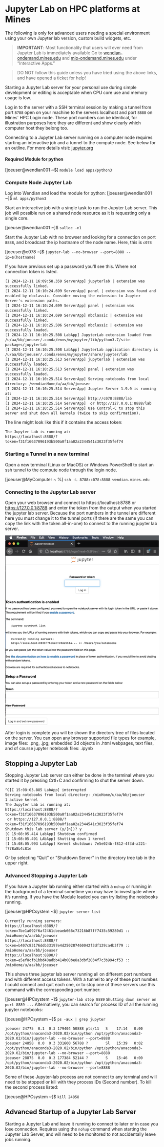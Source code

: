 # Jupyter Lab on HPC platforms at Mines
The following is only for advanced users needing a special environment using your own Jupyter lab version, 
custom build widgets, etc.

> **IMPORTANT**: Most functionality that users will ever need from Jupyter Lab is immediately available 
Go to [wendian-ondemand.mines.edu](https://wendian-ondemand.mines.edu) and [mio-ondemand.mines.edu](https://mio-ondemand.mines.edu)
under “Interactive Apps.”

> DO NOT follow this guide unless you have tried using the above links, and have opened a ticket for help!

Starting a Jupyter Lab server for your personal use during simple development or editing is acceptable when CPU core 
use and memory usage is low.

Log in to the server with a SSH terminal session by making a tunnel from port `8788` open on your machine to the servers 
localhost and port `8888` on Mines' HPC Login node. These port numbers can be identical, for illustration purposes here they are
different and show clearly which computer host they belong too.

Connecting to a Jupyter Lab server running on a computer node requires starting an interactive job and a tunnel to the 
compute node. See below for an outline. For more details visit: [jupyter.org](https://jupyter.org)

#### Required Module for python

[joeuser@wendian001 ~$] `module load apps/python3`

### Compute Node Jupyter Lab

Log into Wendian and load the module for python:
[joeuser@wendian001 ~]$ `ml apps/python3`

Start an interactive job with a single task to run the Jupyter Lab server. This job will possible run on a 
shared node resource as it is requesting only a single core.  

[joeuser@wendian001 ~]$ `salloc -n1`

Start the Jupyter Lab with no browser and looking for a connection on port `8888`, and broadcast the ip hostname 
of the node name. Here, this is `c078`

[joeuser@c078 ~]$ `jupyter-lab --no-browser --port=8888 --ip=$(hostname)`

If you have previous set up a password you'll see this. Where not connection token is listed.
```
[I 2024-12-11 16:09:58.359 ServerApp] jupyterlab | extension was successfully linked.
[I 2024-12-11 16:10:24.699 ServerApp] panel | extension was found and enabled by nbclassic. Consider moving the extension to Jupyter Server's extension paths.
[I 2024-12-11 16:10:24.699 ServerApp] panel | extension was successfully linked.
[I 2024-12-11 16:10:24.699 ServerApp] nbclassic | extension was successfully linked.
[I 2024-12-11 16:10:25.506 ServerApp] nbclassic | extension was successfully loaded.
[I 2024-12-11 16:10:25.508 LabApp] JupyterLab extension loaded from /u/aa/bb/joeuser/.conda/envs/myjupyter/lib/python3.7/site-packages/jupyterlab
[I 2024-12-11 16:10:25.508 LabApp] JupyterLab application directory is /u/aa/bb/joeuser/.conda/envs/myjupyter/share/jupyter/lab
[I 2024-12-11 16:10:25.513 ServerApp] jupyterlab | extension was successfully loaded.
[I 2024-12-11 16:10:25.513 ServerApp] panel | extension was successfully loaded.
[I 2024-12-11 16:10:25.514 ServerApp] Serving notebooks from local directory: /wendianHome/u/aa/bb/joeuser
[I 2024-12-11 16:10:25.514 ServerApp] Jupyter Server 1.9.0 is running at:
[I 2024-12-11 16:10:25.514 ServerApp] http://c078:8888/lab
[I 2024-12-11 16:10:25.514 ServerApp]  or http://127.0.0.1:8888/lab
[I 2024-12-11 16:10:25.514 ServerApp] Use Control-C to stop this server and shut down all kernels (twice to skip confirmation).
```
The line might look like this if it contains the access token:
```
The Jupyter Lab is running at:
https://localhost:8888/?token=f31f16637096193b500a0f1aa02a2344541c3023f35fef74
```

### Starting a Tunnel in a new terminal
Open a new terminal (Linux or MacOS) or Windows PowerShell to start an ssh tunnel to the compute node through the login node.

[joeuser@MyComputer ~ %] `ssh -L 8788:c078:8888 wendian.mines.edu`

### Connecting to the Jupyter Lab server

Open your web browser and connect to https://localhost:8788 or https://127.0.0.1:8788 and enter the token from the output 
when you started the jupyter lab server. Because the port numbers in the tunnel are different here you must change it to the 
tunnel ports (if there are the same you can copy the link with the token all-in-one) to connect to the running jupyter lab server.

![Jupyter Lab Login Screen](images/Jupyter_login-833x1024.png)

After login is complete you will be shown the directory tree of files located on the server. You can open any browser supported 
file types for example, image files: .png, .jpg; embedded 3d objects in .html webpages, text files, and of course jupyter 
notebook files: .ipynb

## Stopping a Jupyter Lab
Stopping Jupyter Lab server can either be done in the terminal where you started it by pressing Crtl+C and confirming to shut 
the server down.

``` 
^C[I 15:08:03.885 LabApp] interrupted
Serving notebooks from local directory: /mioHome/u/aa/bb/joeuser
1 active kernel
The Jupyter Lab is running at:
https://localhost:8888/?token=f31f16637096193b500a0f1aa02a2344541c3023f35fef74
 or https://127.0.0.1:8888/?token=f31f16637096193b500a0f1aa02a2344541c3023f35fef74
Shutdown this lab server (y/[n])? y
[C 15:08:05.414 LabApp] Shutdown confirmed
[I 15:08:05.491 LAbApp] Shutting down 1 kernel
[I 15:08:05.993 LabApp] Kernel shutdown: 7e5e024b-f812-4f3d-a221-f778a8b4c81e
```

Or by selecting “Quit” or "Shutdown Server" in the directory tree tab in the upper right.

### Advanced Stopping a Jupyter Lab
If you have a Jupyter lab running either started with a `nohup` or running in the background of a terminal sometime 
you may have to investigate where it’s running. If you have the Module loaded you can try listing the notebooks running.

[joeuser@HPCsystem ~$] `jupyter server list`

```
Currently running servers:
https://localhost:8889/?token=7be1a092f6af2461cbeaeb666c73216b87ff7435c59280d1 :: /mioHome/u/aa/bb/joeuser
https://localhost:8888/?token=b407c83176ddb33197e4d250287460042f3df129ca4b3f79 :: /mioHome/u/aa/bb/joeuser
https://localhost:8890/?token=e5ef8cfb1bbd40adbb414b00be8a3dbf2034f7c3b994cf53 :: /mioHome/u/aa/bb/joeuser
``` 
This shows three jupyter lab server running all on different port numbers and with different access tokens. 
With a tunnel to any of these port numbes I could connect and quit each one, or to stop one of these servers use 
this command with the corresponding port number:
 
[joeuser@HPCsystem ~]$ `jupyter-lab stop 8889`
`Shutting down server on port 8889 ...`
Alternatively, you can search for process ID of all the running jupyter notebooks:

[joeuse@HPCsystem ~]$ `ps -aux | grep jupyter`
```
joeuser 24775  0.1  0.3 179404 50888 pts/11   S    17:14   0:00 /opt/python/anaconda3-2020.02/bin/python /opt/python/anaconda3-2020.02/bin/jupyter-lab --no-browser --port=8888
joeuser 24858  0.0  0.3 331600 56788 ?        Sl   15:39   0:02 /opt/python/anaconda3-2020.02/bin/python /opt/python/anaconda3-2020.02/bin/jupyter-lab --no-browser --port=8888
joeuser 28875  0.0  0.3 177384 52144 ?        S    15:46   0:00 /opt/python/anaconda3-2020.02/bin/python /opt/python/anaconda3-2020.02/bin/jupyter-lab --no-browser --port=8888
```
Some of these Jupyter-lab process are not connect to any terminal and will need to be stopped or kill with they 
process IDs (Second number). To kill the second process listed:

[joeuse@HPCsystem ~]$ `kill 24858`
 
## Advanced Startup of a Jupyter Lab Server

Starting a Jupyter Lab and leave it running to connect to later or in case you lose connection. 
Requires using the `nohup` command when starting the Jupyter Lab Server, and will need to be monitored 
to not accidentally leave jobs running.
